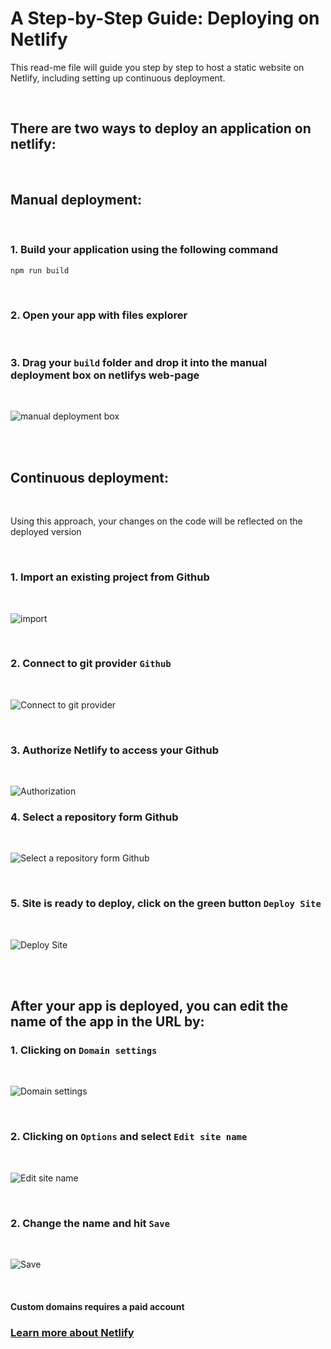 # A Step-by-Step Guide: Deploying on Netlify

This read-me file will guide you step by step to host a static website on Netlify, including
setting up continuous deployment.

<br />

## There are two ways to deploy an application on netlify:

<br />

## Manual deployment:

<br />

### 1. Build your application using the following command

    npm run build

<br />

### 2. Open your app with files explorer

<br />

### 3. Drag your `build` folder and drop it into the manual deployment box on netlifys web-page

<br />

![manual deployment box](./img/netlify/9-manual.png)

<br />

<br />

## Continuous deployment:

<br />

Using this approach, your changes on the code will be reflected on the deployed version

<br />

### 1. Import an existing project from Github

<br />

![import](./img/netlify/1-import.png)

<br />

### 2. Connect to git provider `Github`

<br />

![Connect to git provider](./img/netlify/2-connect.png)

<br />

### 3. Authorize Netlify to access your Github

<br />

![Authorization](./img/netlify/3-auth.png)

### 4. Select a repository form Github

<br />

![Select a repository form Github](./img/netlify/4-search.png)

<br />

### 5. Site is ready to deploy, click on the green button `Deploy Site`

<br />

![Deploy Site](./img/netlify/5-deploy.png)

<br />

<br />

## After your app is deployed, you can edit the name of the app in the URL by:

### 1. Clicking on `Domain settings`

<br />

![Domain settings](./img/netlify/6-change.png)

<br />

### 2. Clicking on `Options` and select `Edit site name`

<br />

![Edit site name](./img/netlify/7-edit.png)

<br />

### 2. Change the name and hit `Save`

<br />

![Save](./img/netlify/8-save.png)

<br />

#### Custom domains requires a paid account

### [Learn more about Netlify](https://agilitycms.com/resources/posts/what-is-netlify-and-why-should-you-care-as-an-editor)
